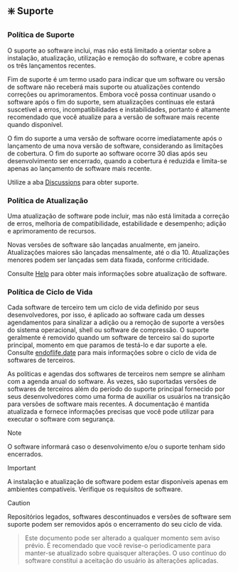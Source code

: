 ## :sparkle: Suporte

### Política de Suporte

O suporte ao software inclui, mas não está limitado a orientar sobre a instalação, atualização, utilização e remoção do software, e cobre apenas os três lançamentos recentes.

Fim de suporte é um termo usado para indicar que um software ou versão de software não receberá mais suporte ou atualizações contendo correções ou aprimoramentos. Embora você possa continuar usando o software após o fim do suporte, sem atualizações contínuas ele estará suscetível a erros, incompatibilidades e instabilidades, portanto é altamente recomendado que você atualize para a versão de software mais recente quando disponível.

O fim do suporte a uma versão de software ocorre imediatamente após o lançamento de uma nova versão de software, considerando as limitações de cobertura. O fim do suporte ao software ocorre 30 dias após seu desenvolvimento ser encerrado, quando a cobertura é reduzida e limita-se apenas ao lançamento de software mais recente.

Utilize a aba [Discussions](https://github.com/2uj1m28ohz/Workflow/discussions) para obter suporte.

### Política de Atualização

Uma atualização de software pode incluir, mas não está limitada a correção de erros, melhoria de compatibilidade, estabilidade e desempenho; adição e aprimoramento de recursos.

Novas versões de software são lançadas anualmente, em janeiro. Atualizações maiores são lançadas mensalmente, até o dia 10. Atualizações menores podem ser lançadas sem data fixada, conforme criticidade.

Consulte [Help](https://github.com/2uj1m28ohz/Workflow/blob/main/Help.md) para obter mais informações sobre atualização de software.

### Política de Ciclo de Vida
Cada software de terceiro tem um ciclo de vida definido por seus desenvolvedores, por isso, é aplicado ao software cada um desses agendamentos para sinalizar a adição ou a remoção de suporte a versões do sistema operacional, shell ou software de compressão. O suporte geralmente é removido quando um software de terceiro sai do suporte principal, momento em que paramos de testá-lo e dar suporte a ele. Consulte [endoflife.date](https://endoflife.date) para mais informações sobre o ciclo de vida de softwares de terceiros.

As políticas e agendas dos softwares de terceiros nem sempre se alinham com a agenda anual do software. Às vezes, são suportadas versões de softwares de terceiros além do período do suporte principal fornecido por seus desenvolvedores como uma forma de auxiliar os usuários na transição para versões de software mais recentes. A documentação é mantida atualizada e fornece informações precisas que você pode utilizar para executar o software com segurança.

> [!NOTE]
> O software informará caso o desenvolvimento e/ou o suporte tenham sido encerrados.

> [!IMPORTANT]  
> A instalação e atualização de software podem estar disponíveis apenas em ambientes compatíveis. Verifique os requisitos de software.

> [!CAUTION]
> Repositórios legados, softwares descontinuados e versões de software sem suporte podem ser removidos após o encerramento do seu ciclo de vida.

> Este documento pode ser alterado a qualquer momento sem aviso prévio. É recomendado que você revise-o periodicamente para manter-se atualizado sobre quaisquer alterações. O uso contínuo do software constitui a aceitação do usuário às alterações aplicadas.
